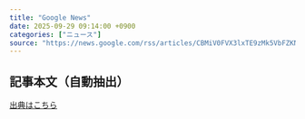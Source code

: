```yaml
---
title: "Google News"
date: 2025-09-29 09:14:00 +0900
categories: ["ニュース"]
source: "https://news.google.com/rss/articles/CBMiV0FVX3lxTE9zMk5VbFZKNElub2FYX1dhVDdwQWhWMWFsT1ZwbFFyNmFvWUxEb2U1SEptUnd3MVBsakNrTEp5SVQ3SFAzZ21aR0xKZE0tVmxSQmhERFZ0Zw?oc=5"
---
```


## 記事本文（自動抽出）
<body class="y0K44d EA71Tc" id="readabilityBody"></body>

[出典はこちら](https://news.google.com/rss/articles/CBMiV0FVX3lxTE9zMk5VbFZKNElub2FYX1dhVDdwQWhWMWFsT1ZwbFFyNmFvWUxEb2U1SEptUnd3MVBsakNrTEp5SVQ3SFAzZ21aR0xKZE0tVmxSQmhERFZ0Zw?oc=5)
